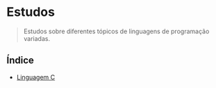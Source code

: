 # Estudos

> Estudos sobre diferentes tópicos de linguagens de programação variadas.

## Índice

* [Linguagem C](https://github.com/Dirack/Estudos/tree/master/C#estudos-de-programa%C3%A7%C3%A3o-em-linguagem-c)

